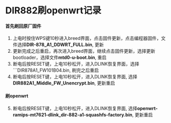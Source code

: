 # DIR882刷openwrt记录

#### 首先刷回原厂固件

1. 上电时按住WPS键10秒进入breed界面，点击固件更新，点击编程器固件，文件选择**DIR-878_A1_DDWRT_FULL.bin**, 更新
2. 更新完成之后重启，再次进入breed界面，继续点击固件更新，选择更新bootloader，选择文件**mtd0-u-boot.bin**, 重启
3. 断电后按RESET键，上电10秒松开，进入DLINK恢复界面，选择```DIR878A1_FW101B04.bin, 刷完之后重启
4. 断电后按RESET键，上电10秒松开，进入DLINK恢复界面, 选择**DIR882A1_Middle_FW_Unencrypt.bin**, 更新重启

#### 刷openwrt
5. 断电后按RESET键，上电10秒松开，进入DLINK恢复界面, 选择**openwrt-ramips-mt7621-dlink_dir-882-a1-squashfs-factory.bin**, 更新重启

